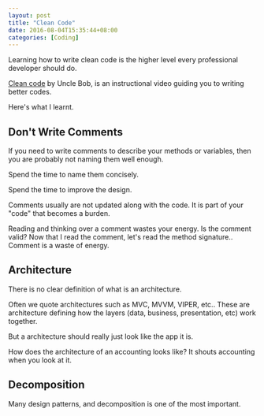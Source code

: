 ```yaml
---
layout: post
title: "Clean Code"
date: 2016-08-04T15:35:44+08:00
categories: [Coding]
---
```


Learning how to write clean code is the higher level every professional developer should do.

[Clean code](https://cleancoders.com) by Uncle Bob, is an instructional video guiding you to writing better codes.

Here's what I learnt.

## Don't Write Comments

If you need to write comments to describe your methods or variables, then you are probably not naming them well enough.

Spend the time to name them concisely.

Spend the time to improve the design.

Comments usually are not updated along with the code. It is part of your "code" that becomes a burden. 

Reading and thinking over a comment wastes your energy. Is the comment valid? Now that I read the comment, let's read the method signature.. Comment is a waste of energy.


## Architecture

There is no clear definition of what is an architecture.

Often we quote architectures such as MVC, MVVM, VIPER, etc.. These are architecture defining how the layers (data, business, presentation, etc) work together.

But a architecture should really just look like the app it is.

How does the architecture of an accounting looks like? It shouts accounting when you look at it.
 

## Decomposition

Many design patterns, and decomposition is one of the most important.




